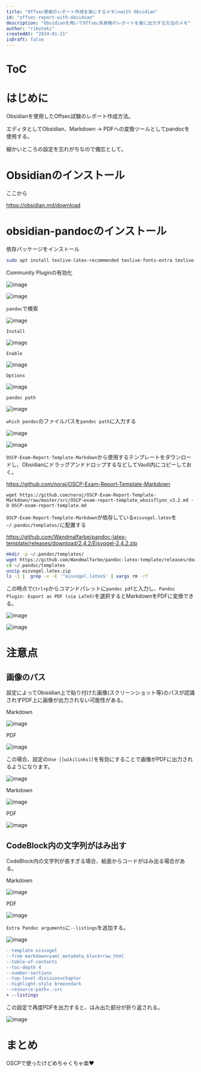 ```yaml
---
title: "Offsec資格のレポート作成を楽にするメモ\nwith Obsidian"
id: "offsec-report-with-obsidian"
description: "Obsidianを用いてOffsec系資格のレポートを楽に出力する方法のメモ"
author: "rikoteki"
createdAt: "2024-01-21"
isDraft: false
---
```


# ToC

# はじめに

Obsidianを使用したOffsec試験のレポート作成方法。

エディタとしてObsidian、Markdown → PDFへの変換ツールとしてpandocを使用する。

細かいところの設定を忘れがちなので備忘として。

# Obsidianのインストール

ここから

https://obsidian.md/download

# obsidian-pandocのインストール

依存パッケージをインストール

```bash
sudo apt install texlive-latex-recommended texlive-fonts-extra texlive-latex-extra pandoc
```

Community Pluginの有効化

![image](https://github.com/r1k0t3k1/note/assets/57973603/bda819fe-3bc3-4d7b-a275-b1d4fa6e904a)

![image](https://github.com/r1k0t3k1/note/assets/57973603/d400cfb7-170e-4c08-b17a-68b25dc0fa04)

`pandoc`で検索

![image](https://github.com/r1k0t3k1/note/assets/57973603/c1564468-172e-4bea-953e-0527b1c683e2)

`Install`

![image](https://github.com/r1k0t3k1/note/assets/57973603/c24e483f-7a81-4ea2-9b66-a5d185d96b85)

`Enable`

![image](https://github.com/r1k0t3k1/note/assets/57973603/a57ee7fc-a0cf-4b09-a07b-dafe07ef0953)

`Options`

![image](https://github.com/r1k0t3k1/note/assets/57973603/cc64d65b-d1a6-47f7-8064-ee753a758e80)

`pandoc path`

![image](https://github.com/r1k0t3k1/note/assets/57973603/c4c5e1f3-a294-4bb6-ba4f-e0fcab50ce21)

`which pandoc`のファイルパスを`pandoc path`に入力する

![image](https://github.com/r1k0t3k1/note/assets/57973603/c838ebfe-3a5e-449b-95e2-249d1995ccef)

![image](https://github.com/r1k0t3k1/note/assets/57973603/5047027e-af4d-4e57-9ac6-01fbf8a73d13)


`OSCP-Exam-Report-Template-Markdown`から使用するテンプレートをダウンロードし、ObsidianにドラッグアンドドロップするなどしてVault内にコピーしておく。

https://github.com/noraj/OSCP-Exam-Report-Template-Markdown

```
wget https://github.com/noraj/OSCP-Exam-Report-Template-Markdown/raw/master/src/OSCP-exam-report-template_whoisflynn_v3.2.md -O OSCP-exam-report-template.md
```

`OSCP-Exam-Report-Template-Markdown`が依存している`eisvogel.latex`を`~/.pandoc/templates/`に配置する

https://github.com/Wandmalfarbe/pandoc-latex-template/releases/download/2.4.2/Eisvogel-2.4.2.zip

```bash
mkdir -p ~/.pandoc/templates/
wget https://github.com/Wandmalfarbe/pandoc-latex-template/releases/download/2.4.2/Eisvogel-2.4.2.zip -O ~/.pandoc/templates/eisvogel.latex.zip
cd ~/.pandoc/templates
unzip eisvogel.latex.zip
ls -1 |  grep -v -E '^eisvogel.latex$' | xargs rm -rf
```

この時点で`Ctrl+p`からコマンドパレットに`pandoc pdf`と入力し、`Pandoc Plugin: Export as PDF (via LaTeX)`を選択するとMarkdownをPDFに変換できる。

![image](https://github.com/r1k0t3k1/note/assets/57973603/c5670c66-805f-40bf-88db-08a34d62d547)

![image](https://github.com/r1k0t3k1/note/assets/57973603/144f4839-b245-49fc-a3a1-0b909ce278e8)

# 注意点

## 画像のパス

設定によってObisidian上で貼り付けた画像(スクリーンショット等)のパスが認識されずPDF上に画像が出力されない可能性がある。

Markdown

![image](https://github.com/r1k0t3k1/note/assets/57973603/1c4ea0b6-57e1-4046-ba3e-d21de5c8b5bf)

PDF

![image](https://github.com/r1k0t3k1/note/assets/57973603/7a019cc0-51c3-4282-973e-9e1f3b34432c)

この場合、設定の`Use [[wikilinks]]`を有効にすることで画像がPDFに出力されるようになります。

![image](https://github.com/r1k0t3k1/note/assets/57973603/eb62f3e9-35fb-41b7-b38a-c099e1db0033)

Markdown

![image](https://github.com/r1k0t3k1/note/assets/57973603/2a828b75-d2ac-4e35-a147-1948d98d1d57)

PDF

![image](https://github.com/r1k0t3k1/note/assets/57973603/ad91d3e1-f96a-42c4-bbf4-647e958fe448)

## CodeBlock内の文字列がはみ出す

CodeBlock内の文字列が長すぎる場合、紙面からコードがはみ出る場合がある。

Markdown

![image](https://github.com/r1k0t3k1/note/assets/57973603/e2ff7ca6-f84d-4c23-a3fc-5cc7d4872e1e)

PDF

![image](https://github.com/r1k0t3k1/note/assets/57973603/797a0430-3eb7-46c6-8305-4cc9ac8e0bd5)

`Extra Pandoc arguments`に`--listings`を追加する。

![image](https://github.com/r1k0t3k1/note/assets/57973603/661e14e9-9e3c-4f09-bd4b-1f5e8afc2232)

```diff
--template eisvogel
--from markdown+yaml_metadata_block+raw_html
--table-of-contents
--toc-depth 4
--number-sections
--top-level-division=chapter
--highlight-style breezedark
--resource-path=.:src
+ --listings
```

この設定で再度PDFを出力すると、はみ出た部分が折り返される。

![image](https://github.com/r1k0t3k1/note/assets/57973603/4c644a31-64b8-494e-8967-d3378ff3c480)


# まとめ

OSCPで使ったけどめちゃくちゃ楽♥
